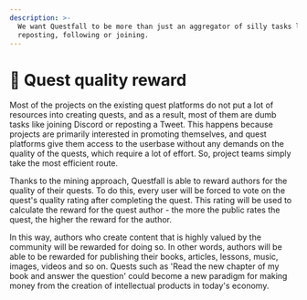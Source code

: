 ```yaml
---
description: >-
  We want Questfall to be more than just an aggregator of silly tasks like
  reposting, following or joining.
---
```


# 💚 Quest quality reward

Most of the projects on the existing quest platforms do not put a lot of resources into creating quests, and as a result, most of them are dumb tasks like joining Discord or reposting a Tweet. This happens because projects are primarily interested in promoting themselves, and quest platforms give them access to the userbase without any demands on the quality of the quests, which require a lot of effort. So, project teams simply take the most efficient route.

Thanks to the mining approach, Questfall is able to reward authors for the quality of their quests. To do this, every user will be forced to vote on the quest's quality rating after completing the quest. This rating will be used to calculate the reward for the quest author - the more the public rates the quest, the higher the reward for the author.

In this way, authors who create content that is highly valued by the community will be rewarded for doing so. In other words, authors will be able to be rewarded for publishing their books, articles, lessons, music, images, videos and so on. Quests such as 'Read the new chapter of my book and answer the question' could become a new paradigm for making money from the creation of intellectual products in today's economy.



